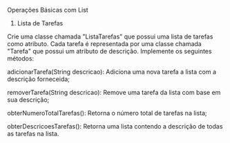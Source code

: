 Operações Básicas com List


1. Lista de Tarefas

Crie uma classe chamada "ListaTarefas" que possui uma lista de tarefas como atributo. Cada tarefa é representada por uma classe chamada "Tarefa" que possui
um atributo de descrição. Implemente os seguintes métodos:

adicionarTarefa(String descricao): Adiciona uma nova tarefa a lista com a descrição forneceida;

removerTarefa(String descricao): Remove uma tarefa da lista com base em sua descrição;

obterNumeroTotalTarefas(): Retorna o número total de tarefas na lista;

obterDescricoesTarefas(): Retorna uma lista contendo a descrição de todas as tarefas na lista.
